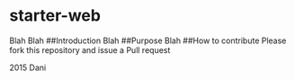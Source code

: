 # starter-web
Blah Blah
##Introduction
Blah
##Purpose
Blah
##How to contribute
Please fork this repository and issue a Pull request

2015 Dani
